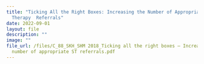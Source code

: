```yaml
---
title: "Ticking All the Right Boxes: Increasing the Number of Appropriate Speech
  Therapy  Referrals"
date: 2022-09-01
layout: file
description: ""
image: ""
file_url: /files/C_88_SKH_SHM 2018_Ticking all the right boxes – Increasing the
  number of appropriate ST referrals.pdf
---
```

